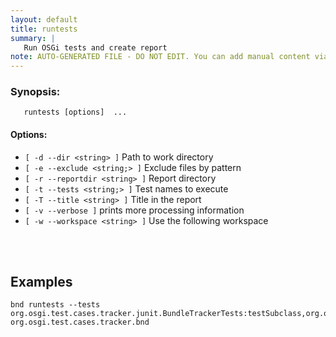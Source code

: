 ```yaml
---
layout: default
title: runtests
summary: |
   Run OSGi tests and create report
note: AUTO-GENERATED FILE - DO NOT EDIT. You can add manual content via same filename in _ext sub-folder. 
---
```


### Synopsis: #
	   runtests [options]  ...


#### Options: #
- `[ -d --dir <string> ]` Path to work directory
- `[ -e --exclude <string;> ]` Exclude files by pattern
- `[ -r --reportdir <string> ]` Report directory
- `[ -t --tests <string;> ]` Test names to execute
- `[ -T --title <string> ]` Title in the report
- `[ -v --verbose ]` prints more processing information
- `[ -w --workspace <string> ]` Use the following workspace

<!-- Manual content from: ext/runtests.md --><br /><br />


## Examples

    bnd runtests --tests org.osgi.test.cases.tracker.junit.BundleTrackerTests:testSubclass,org.osgi.test.cases.tracker.junit.BundleTrackerTests:testModified org.osgi.test.cases.tracker.bnd
